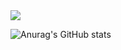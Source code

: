 <img src="https://img.shields.io/badge/Spring-#6DB33F?style=for-the-badge&logo=Spring&logoColor=#6DB33F">

![Anurag's GitHub stats](https://github-readme-stats.vercel.app/api?username=alwaysJOne&show_icons=true&theme=shadow_green)
